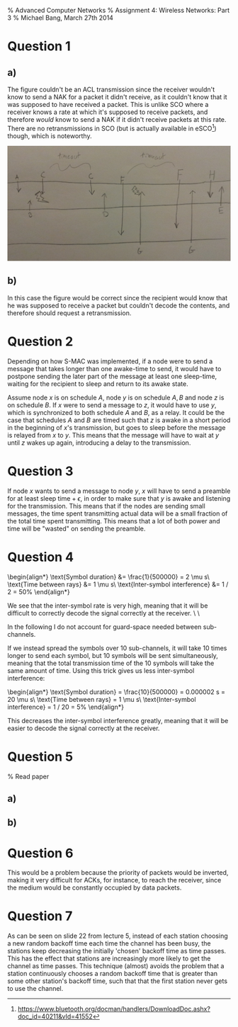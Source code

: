 % Advanced Computer Networks
% Assignment 4: Wireless Networks: Part 3
% Michael Bang, March 27th 2014

Question 1
============

a)
----
The figure couldn't be an ACL transmission since the receiver wouldn't know to send a NAK for a packet it didn't receive, as it couldn't know that it was supposed to have received a packet. This is unlike SCO where a receiver knows a rate at which it's supposed to receive packets, and therefore _would_ know to send a NAK if it didn't receive packets at this rate. There are no retransmissions in SCO (but is actually available in eSCO[^1]) though, which is noteworthy.

![Redrawn figure which assumes that connections are ACL](img/q1a.jpg)

b)
----
In this case the figure would be correct since the recipient would know that he was supposed to receive a packet but couldn't decode the contents, and therefore should request a retransmission.

Question 2
============
Depending on how S-MAC was implemented, if a node were to send a message that takes longer than one awake-time to send, it would have to postpone sending the later part of the message at least one sleep-time, waiting for the recipient to sleep and return to its awake state.

Assume node $x$ is on schedule $A$, node $y$ is on schedule $A,B$ and node $z$ is on schedule $B$. If $x$ were to send a message to $z$, it would have to use $y$, which is synchronized to both schedule $A$ and $B$, as a relay. It could be the case that schedules $A$ and $B$ are timed such that $z$ is awake in a short period in the beginning of $x$'s transmission, but goes to sleep before the message is relayed from $x$ to $y$. This means that the message will have to wait at $y$ until $z$ wakes up again, introducing a delay to the transmission.


Question 3
============
If node $x$ wants to send a message to node $y$, $x$ will have to send a preamble for at least $\text{sleep time} + \epsilon$, in order to make sure that $y$ is awake and listening for the transmission. This means that if the nodes are sending small messages, the time spent transmitting actual data will be a small fraction of the total time spent transmitting. This means that a lot of both power and time will be "wasted" on sending the preamble.

Question 4
============
\begin{align*}
    \text{Symbol duration} &= \frac{1}{500000} = 2 \mu s\\
    \text{Time between rays} &= 1 \mu s\\
    \text{Inter-symbol interference} &= 1 / 2 = 50\%
\end{align*}

We see that the inter-symbol rate is very high, meaning that it will be difficult to correctly decode the signal correctly at the receiver.
\\
\\

In the following I do not account for guard-space needed between sub-channels.

If we instead spread the symbols over 10 sub-channels, it will take 10 times longer to send each symbol, but 10 symbols will be sent simultaneously, meaning that the total transmission time of the 10 symbols will take the same amount of time. Using this trick gives us less inter-symbol interference:

\begin{align*}
    \text{Symbol duration} = \frac{10}{500000} = 0.000002 s = 20 \mu s\\
    \text{Time between rays} = 1 \mu s\\
    \text{Inter-symbol interference} = 1 / 20 = 5\%
\end{align*}

This decreases the inter-symbol interference greatly, meaning that it will be easier to decode the signal correctly at the receiver.

Question 5
============

% Read paper

a)
----

b)
----


Question 6
============
This would be a problem because the priority of packets would be inverted, making it very difficult for ACKs, for instance, to reach the receiver, since the medium would be constantly occupied by data packets.

Question 7
============
As can be seen on slide 22 from lecture 5, instead of each station choosing a new random backoff time each time the channel has been busy, the stations keep decreasing the initially 'chosen' backoff time as time passes. This has the effect that stations are increasingly more likely to get the channel as time passes. This technique (almost) avoids the problem that a station continuously chooses a random backoff time that is greater than some other station's backoff time, such that that the first station never gets to use the channel.

[^1]: https://www.bluetooth.org/docman/handlers/DownloadDoc.ashx?doc_id=40211&vId=41552